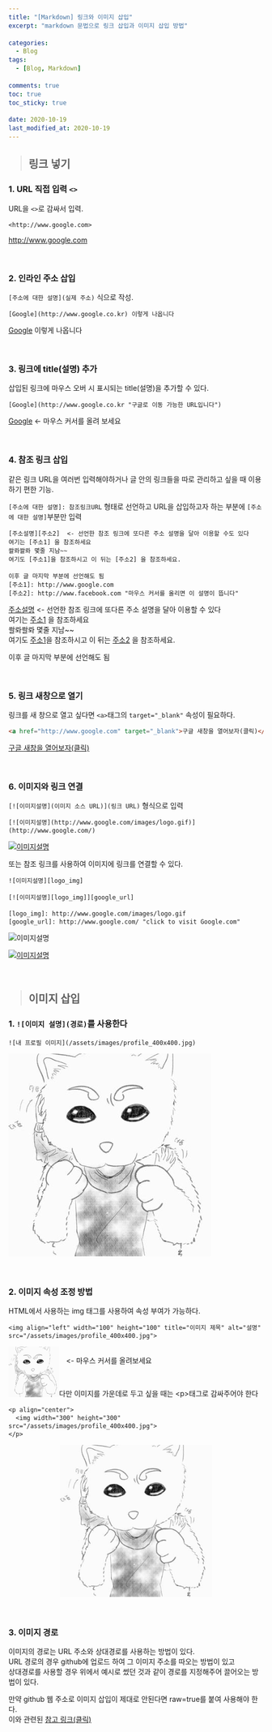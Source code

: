 ```yaml
---
title: "[Markdown] 링크와 이미지 삽입"
excerpt: "markdown 문법으로 링크 삽입과 이미지 삽입 방법"

categories:
  - Blog
tags:
  - [Blog, Markdown]

comments: true
toc: true
toc_sticky: true

date: 2020-10-19
last_modified_at: 2020-10-19
---
```


> ## 링크 넣기

### 1. URL 직접 입력 `<>`

URL을 `<>`로 감싸서 입력.

```
<http://www.google.com>
```

<http://www.google.com>

<br>

### 2. 인라인 주소 삽입

`[주소에 대한 설명](실제 주소)` 식으로 작성.

```
[Google](http://www.google.co.kr) 이렇게 나옵니다
```

[Google](http://www.google.co.kr) 이렇게 나옵니다

<br>

### 3. 링크에 title(설명) 추가

삽입된 링크에 마우스 오버 시 표시되는 title(설명)을 추가할 수 있다.

```
[Google](http://www.google.co.kr "구글로 이동 가능한 URL입니다")
```

[Google](http://www.google.co.kr "구글로 이동 가능한 URL입니다") <- 마우스 커서를 올려 보세요

<br>

### 4. 참조 링크 삽입

같은 링크 URL을 여러번 입력해야하거나 글 안의 링크들을 따로 관리하고 싶을 때 이용하기 편한 기능.

`[주소에 대한 설명]: 참조링크URL` 형태로 선언하고 URL을 삽입하고자 하는 부분에 `[주소에 대한 설명]`부분만 입력

```
[주소설명][주소2]  <- 선언한 참조 링크에 또다른 주소 설명을 달아 이용할 수도 있다
여기는 [주소1] 을 참조하세요
쏼롸쏼롸 몇줄 지남~~
여기도 [주소1]을 참조하시고 이 뒤는 [주소2] 을 참조하세요.

이후 글 마지막 부분에 선언해도 됨
[주소1]: http://www.google.com
[주소2]: http://www.facebook.com "마우스 커서를 올리면 이 설명이 뜹니다"
```

[주소설명][주소2] <- 선언한 참조 링크에 또다른 주소 설명을 달아 이용할 수 있다  
여기는 [주소1] 을 참조하세요  
쏼롸쏼롸 몇줄 지남~~  
여기도 [주소1]을 참조하시고 이 뒤는 [주소2] 을 참조하세요.

이후 글 마지막 부분에 선언해도 됨

[주소1]: http://www.google.com
[주소2]: http://www.facebook.com "마우스 커서를 올리면 이 설명이 뜹니다"

<br>

### 5. 링크 새창으로 열기

링크를 새 창으로 열고 싶다면 `<a>`태그의 `target="_blank"` 속성이 필요하다.

```html
<a href="http://www.google.com" target="_blank">구글 새창을 열어보자(클릭)</a>
```

<a href="http://www.google.com" target="_blank">구글 새창을 열어보자(클릭)</a>

<br>

### 6. 이미지와 링크 연결

`[![이미지설명](이미지 소스 URL)](링크 URL)` 형식으로 입력

```
[![이미지설명](http://www.google.com/images/logo.gif)](http://www.google.com/)

```

[![이미지설명](http://www.google.com/images/logo.gif)](http://www.google.com/)

또는 참조 링크를 사용하여 이미지에 링크를 연결할 수 있다.

```
![이미지설명][logo_img]

[![이미지설명][logo_img]][google_url]

[logo_img]: http://www.google.com/images/logo.gif
[google_url]: http://www.google.com/ "click to visit Google.com"
```

![이미지설명][logo_img]

[![이미지설명][logo_img]][google_url]

[logo_img]: http://www.google.com/images/logo.gif
[google_url]: http://www.google.com/ "click to visit Google.com"

<br>

> ## 이미지 삽입

### 1. `![이미지 설명](경로)`를 사용한다

```
![내 프로필 이미지](/assets/images/profile_400x400.jpg)
```

![내 프로필 이미지](/assets/images/profile_400x400.jpg)

<br>

### 2. 이미지 속성 조정 방법

HTML에서 사용하는 img 태그를 사용하여 속성 부여가 가능하다.

```
<img align="left" width="100" height="100" title="이미지 제목" alt="설명"  src="/assets/images/profile_400x400.jpg">
```

<img align="left" width="100" height="100" title="이미지 제목" alt="설명"  src="/assets/images/profile_400x400.jpg"><br>
　<- 마우스 커서를 올려보세요

<br>

다만 이미지를 가운데로 두고 싶을 때는 \<p>태그로 감싸주어야 한다

```
<p align="center">
  <img width="300" height="300" src="/assets/images/profile_400x400.jpg">
</p>
```

<p align="center">
  <img width="300" height="300" src="/assets/images/profile_400x400.jpg">
</p>

<br>

### 3. 이미지 경로

이미지의 경로는 URL 주소와 상대경로를 사용하는 방법이 있다.  
URL 경로의 경우 github에 업로드 하여 그 이미지 주소를 따오는 방법이 있고  
상대경로를 사용할 경우 위에서 예시로 썼던 것과 같이 경로를 지정해주어 끌어오는 방법이 있다.

만약 github 웹 주소로 이미지 삽입이 제대로 안된다면 raw=true를 붙여 사용해야 한다.  
이와 관련된 <a href="https://www.javaer101.com/ko/article/9737552.html" target="_blank">참고 링크(클릭)</a>

